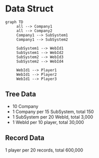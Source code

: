 # Data Struct

```mermaid
graph TD
	 all --> Company1
	 all --> Company2
	 Company1 --> SubSystem1
	 Company1 --> SubSystem2

     SubSystem1 --> WebId1
     SubSystem1 --> WebId2
     SubSystem2 --> WebId3
     SubSystem2 --> WebId4
     
     WebId1 --> Player1
     WebId1 --> Player2
     WebId1 --> Player3

```

## Tree Data
- 10 Company
- 1 Company per 15 SubSystem, total 150
- 1 SubSystem per 20 WebId, total 3,000
- 1 WebId per 10 player, total 30,000

## Record Data
1 player per 20 records, total 600,000
